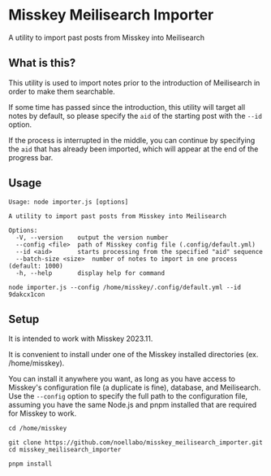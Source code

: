 # Misskey Meilisearch Importer

A utility to import past posts from Misskey into Meilisearch

## What is this?

This utility is used to import notes prior to the introduction of Meilisearch in order to make them searchable.

If some time has passed since the introduction, this utility will target all notes by default, so please specify the `aid` of the starting post with the `--id` option.

If the process is interrupted in the middle, you can continue by specifying the `aid` that has already been imported, which will appear at the end of the progress bar.

## Usage

```
Usage: node importer.js [options]

A utility to import past posts from Misskey into Meilisearch

Options:
  -V, --version    output the version number
  --config <file>  path of Misskey config file (.config/default.yml)
  --id <aid>       starts processing from the specified "aid" sequence
  --batch-size <size>  number of notes to import in one process (default: 1000)
  -h, --help       display help for command
```

```
node importer.js --config /home/misskey/.config/default.yml --id 9dakcx1con
```

## Setup

It is intended to work with Misskey 2023.11.

It is convenient to install under one of the Misskey installed directories (ex. /home/misskey).

You can install it anywhere you want, as long as you have access to Misskey's configuration file (a duplicate is fine), database, and Meilisearch. Use the `--config` option to specify the full path to the configuration file, assuming you have the same Node.js and pnpm installed that are required for Misskey to work.

```
cd /home/misskey

git clone https://github.com/noellabo/misskey_meilisearch_importer.git
cd misskey_meilisearch_importer

pnpm install
```
